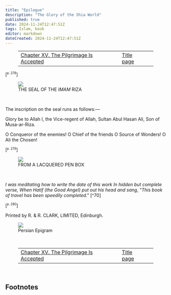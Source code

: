 ```yaml
---
title: "Epilogue"
description: "The Glory of the Shia World"
published: true
date: 2024-11-24T12:47:51Z
tags: Islam, book
editor: markdown
dateCreated: 2024-11-24T12:47:51Z
---
```


<figure class="table chapter-navigator">
  <table>
    <tbody>
      <tr>
        <td>
        <a href="/en/book/Islam/The_Glory_of_the_Shia_World/15">
          <span class="mdi mdi-arrow-left-drop-circle"></span><span class="pl-2">Chapter XV. The Pilgrimage Is Accepted</span>
        </a>
        </td>
        <td>
        <a href="/en/book/Islam/The_Glory_of_the_Shia_World">
          <span class="mdi mdi-book-open-variant"></span><span class="pl-2">Title page</span>
        </a>
        </td>
        <td>
        </td>
      </tr>
    </tbody>
  </table>
</figure>

<span id="p278">[<sup><small>p. 278</small></sup>]</span>

<figure id="Figure_27800" class="image urantiapedia image-style-align-center">
<img src="/image/book/Islam/The_Glory_of_the_Shia_World/27800.jpg">
<figcaption>THE SEAL OF THE <i>IMAM</i> RIZA</figcaption>
</figure>

<br style="clear:both;"/>

The inscription on the seal runs as follows:—

Glory be to Allah
I, the Vice-regent of Allah,
Sultan Abul Hasan Ali,
Son of Musa-ar-Riza.

O Conqueror of the enemies!
O Chief of the friends
O Source of Wonders!
O Ali the Chosen!

<span id="p279">[<sup><small>p. 279</small></sup>]</span>

<figure id="Figure_27900" class="image urantiapedia image-style-align-center">
<img src="/image/book/Islam/The_Glory_of_the_Shia_World/27900.jpg">
<figcaption>FROM A LACQUERED PEN BOX</figcaption>
</figure>

<br style="clear:both;"/>

_I was meditating how to write the date of this work_
_In hidden but complete verse,_
_When Hatif (the Good Angel) put out his head and sang_,
“_This book of travel has been speedily completed_.” [^70]

<span id="p280">[<sup><small>p. 280</small></sup>]</span>

Printed by R. & R. CLARK, LIMITED, Edinburgh.

<figure id="Figure_27901" class="image urantiapedia image-style-align-center">
<img src="/image/book/Islam/The_Glory_of_the_Shia_World/27901.jpg">
<figcaption>Persian Epigram</figcaption>
</figure>

<br style="clear:both;"/>

<figure class="table chapter-navigator">
  <table>
    <tbody>
      <tr>
        <td>
        <a href="/en/book/Islam/The_Glory_of_the_Shia_World/15">
          <span class="mdi mdi-arrow-left-drop-circle"></span><span class="pl-2">Chapter XV. The Pilgrimage Is Accepted</span>
        </a>
        </td>
        <td>
        <a href="/en/book/Islam/The_Glory_of_the_Shia_World">
          <span class="mdi mdi-book-open-variant"></span><span class="pl-2">Title page</span>
        </a>
        </td>
        <td>
        </td>
      </tr>
    </tbody>
  </table>
</figure>

<br>

## Footnotes

[^72]: 279:1 _No Persian work can be concluded without its date being shown in a verse, each letter of which possesses a numerical value. In the present instance, the number is A.H. 1331; but by a poetical conceit, the H in Hatif is “put out” or deducted, making A.H. 1326 (1908) which is the year in which the book was completed. The Persian text runs as follows:_ 

